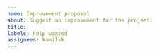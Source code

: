 ```yaml
---
name: Improvement proposal
about: Suggest an improvement for the project.
title:
labels: help wanted
assignees: kamilsk
---
```

